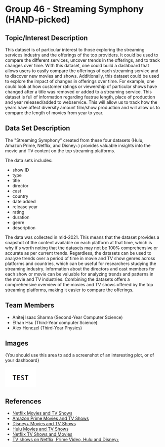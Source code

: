 # Group 46 - Streaming Symphony (HAND-picked)

## Topic/Interest Description

This dataset is of particular interest to those exploring the streaming services industry and the offerings of the top providers. It could be used to compare the different services, uncover trends in the offerings, and to track changes over time. With this dataset, one could build a dashboard that allows users to easily compare the offerings of each streaming service and to discover new movies and shows. Additionally, this dataset could be used to explore the impact of changes in offerings over time. For example, one could look at how customer ratings or viewership of particular shows have changed after a title was removed or added to a streaming service. This dataset is full of information regarding featrue length, place of production and year released/added to webservice. This will allow us to track how the years have affect diversity amount film/show production and will allow us to compare the length of movies from year to year. 

## Data Set Description

The "Streaming Symphony" created from these four datasets (Hulu, Amazon Prime, Netflix, and Disney+) provides valuable insights into the movie and TV content on the top streaming platforms. 

The data sets includes:
- show ID
- type
- title
- director
- cast
- country
- date added
- release year
- rating
- duration
- genre
- description

The data was collected in mid-2021. This means that the dataset provides a snapshot of the content available on each platform at that time, which is why it's worth noting that the datasets may not be 100% comprehensive or accurate as per current trends. Regardless, the datasets can be used to analyze trends over a period of time in movie and TV show genres across platforms and countries, which can be useful for researchers studying the streaming industry. Information about the directors and cast members for each show or movie can be valuable for analyzing trends and patterns in the movie and TV industries. Combining the datasets offers a comprehensive overview of the movies and TV shows offered by the top streaming platforms, making it easier to compare the offerings.

## Team Members

- Anitej Isaac Sharma (Second-Year Computer Science)
- Ethan Hsu (Third-Year computer Science)
- Alex Henczel (Third-Year Physics)

## Images

{You should use this area to add a screenshot of an interesting plot, or of your dashboard}

<img src ="images/test.png" width="100px">

## References

- [Netflix Movies and TV Shows](https://www.kaggle.com/datasets/shivamb/netflix-shows)
- [Amazon Prime Movies and TV Shows](https://www.kaggle.com/datasets/shivamb/amazon-prime-movies-and-tv-shows)
- [Disney+ Movies and TV Shows](https://www.kaggle.com/datasets/shivamb/disney-movies-and-tv-shows)
- [Hulu Movies and TV Shows](https://www.kaggle.com/datasets/shivamb/hulu-movies-and-tv-shows)
- [Netflix TV Shows and Movies](https://www.kaggle.com/datasets/victorsoeiro/netflix-tv-shows-and-movies?select=titles.csv)
- [TV shows on Netflix, Prime Video, Hulu and Disney+](https://www.kaggle.com/datasets/ruchi798/tv-shows-on-netflix-prime-video-hulu-and-disney)
